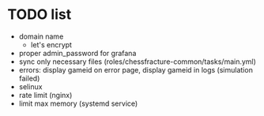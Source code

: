 # TODO list

* domain name
  * let's encrypt
* proper admin_password for grafana
* sync only necessary files (roles/chessfracture-common/tasks/main.yml)
* errors: display gameid on error page, display gameid in logs (simulation failed)
* selinux
* rate limit (nginx)
* limit max memory (systemd service)
